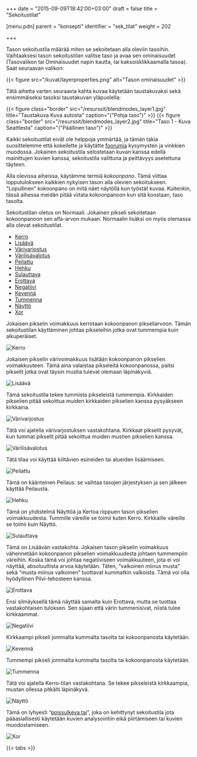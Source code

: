 +++
date = "2015-09-09T18:42:00+03:00"
draft = false
title = "Sekoitustilat"

[menu.pdn]
	parent = "konsepti"
	identifier = "sek_tilat"
	weight = 202

+++

Tason sekoitustila määrää miten se sekoitetaan alla oleviin tasoihin. Vaihtaaksesi tason sekoitustilan valitse taso ja avaa sen ominaisuudet (Tasovalikon tai Ominaisuudet napin kautta, 
tai kaksoisklikkaamalla tasoa). Saat seuraavan valikon:

{{< figure src="/kuvat/layerproperties.png" alt="Tason ominaisuudet" >}}

Tätä aihetta varten seuraavia kahta kuvaa käytetään taustakuvaksi sekä ensimmäiseksi tasoksi taustakuvan yläpuolella:

{{< figure class="border" src="/resurssit/blendmodes_layer1.jpg" title="Taustakuva Kuva autosta" caption="(\"Pohja taso\")" >}}
{{< figure class="border" src="/resurssit/blendmodes_layer2.jpg" title="Taso 1 - Kuva Seattlesta" caption="(\"Päällinen taso\")" >}}

Kaikki sekoitustilat eivät ole helppoja ymmärtää, ja tämän takia suosittelemme että kokeilette ja käytätte [foorumia](http://www.getpaint.net/redirect/forum.html) kysymysten ja vinkkien 
muodossa. Jokainen sekoitustila selostetaan kuvan kanssa edellä mainittujen kuvien kanssa, sekoitustila valittuna ja peittävyys asetettuna täyteen.

Alla olevissa aiheissa, käytämme termiä *kokoonpano*. Tämä viittaa lopputulokseen kaikkien nykyisen tason alla olevien sekoitukseen. "Lopullinen" kokoonpano on mitä näet näytöllä 
kun työstät kuvaa. Kuitenkin, tässä aihessa meidän pitää viitata kokoonpanoon kun sitä koostaan, taso tasolta.

Sekoitustilan oletus on Normaali. Jokainen pikseli sekoitetaan kokoonpanoon sen alfa-arvon mukaan. Normaalin lisäksi on myös olemassa alla olevat sekoitustilat.

<div id="tabs">
	<ul class="tabs">
		<li><a href="#Multiply">Kerro</a></li>
		<li><a href="#Additive">Lisäävä</a></li>
		<li><a href="#ColorBurn">Värivarjostus</a></li>
		<li><a href="#ColorDodge">Värilisävalotus</a></li>
		<li><a href="#Reflect">Peilattu</a></li>
		<li><a href="#Glow">Hehku</a></li>
		<li><a href="#Overlay">Sulauttava</a></li>
		<li><a href="#Difference">Erottava</a></li>
		<li><a href="#Negation">Negatiivi</a></li>
		<li><a href="#Lighten">Kevennä</a></li>
		<li><a href="#Darken">Tummenna</a></li>
		<li><a href="#Screen">Näyttö</a></li>
		<li><a href="#Xor">Xor</a></li>
	</ul>
	<div class="tabcontents">
		<div id="Multiply">
			<p>Jokaisen pikselin voimakkuus kerrotaan kokoonpanon pikseliarvoon. Tämän sekoitustilan käyttäminen johtaa pikseleihin jotka ovat tummempia kuin alkuperäiset.</p>
			<p><img src="/resurssit/blendmode_multiply.jpg" alt="Kerro" class="border"></p>
		</div>
		<div id="Additive">
			<p>Jokaisen pikselin värivoimakkuus lisätään kokoonpanon pikselien voimakkuuteen. Tämä aina valaistaa pikseleitä kokoonpanossa, paitsi pikselit jotka ovat täysin mustia tulevat 
			olemaan läpinäkyviä.</p>
			<p><img src="/resurssit/blendmode_additive.jpg" alt="Lisäävä" class="border"></p>
		</div>
		<div id="ColorBurn">
			<p>Tämä sekoitustila tekee tummista pikseleistä tummempia. Kirkkaiden pikselien pitää sekoittua muiden kirkkaiden pikselien kanssa pysyäkseen kirkkaina.</p>
			<p><img src="/resurssit/blendmode_colorburn.jpg" alt="Värivarjostus" class="border"></p>
		</div>
		<div id="ColorDodge">
			<p>Tätä voi ajatella värivarjostuksen vastakohtana. Kirkkaat pikselit pysyvät, kun tummat pikselit pitää sekoittua muiden mustien pikselien kanssa.</p>
			<p><img src="/resurssit/blendmode_colordodge.jpg" alt="Värilisävalotus" class="border"></p>
		</div>
		<div id="Reflect">
			<p>Tätä tilaa voi käyttää kiiltävien esineiden tai alueiden lisäämiseen.</p>
			<p><img src="/resurssit/blendmode_reflect.jpg" alt="Peilattu" class="border"></p>
		</div>
		<div id="Glow">
			<p>Tämä on käänteinen Peilaus: se vaihtaa tasojen järjestyksen ja sen jälkeen käyttää Peilausta.</p>
			<p><img src="/resurssit/blendmode_glow.jpg" alt="Hehku" class="border"></p>
		</div>
		<div id="Overlay">
			<p>Tämä on yhdistelmä Näyttöä ja Kertoa riippuen tason pikselien voimakkuudesta. Tummille väreille se toimii kuten Kerro. Kirkkaille väreille se toimii kuin Näyttö.</p>
			<p><img src="/resurssit/blendmode_overlay.jpg" alt="Sulauttava" class="border"></p>
		</div>
		<div id="Difference">
			<p>Tämä on Lisäävän vastakohta. Jokaisen tason pikselin voimakkuus vähennetään kokoonpanon pikselien voimakkuudesta johtaen tummempiin väreihin. Koska tämä voi johtaa negatiiviseen 
			voimakkuuteen, jota ei voi näyttää, absoluuttista arvoa käytetään. Täten, &ldquo;valkoinen miinus musta&rdquo; sekä &ldquo;musta miinus valkoinen&rdquo; tuottavat kummatkin valkoista. 
			Tämä voi olla hyödyllinen Pilvi-tehosteen kanssa.</p>
			<p><img src="/resurssit/blendmode_difference.jpg" alt="Erottava" class="border"></p>
		</div>
		<div id="Negation">
			<p>Ensi silmäyksellä tämä näyttää samalta kuin Erottava, mutta se tuottaa vastakohtaisen tuloksen. Sen sijaan että värin tummenisivat, niistä tulee kirkkaammat.</p>
			<p><img src="/resurssit/blendmode_negation.jpg" alt="Negatiivi" class="border"></p>
		</div>
		<div id="Lighten">
			<p>Kirkkaampi pikseli jommalta kummalta tasolta tai kokoonpanosta käytetään.</p>
			<p><img src="/resurssit/blendmode_lighten.jpg" alt="Kevennä" class="border"></p>
		</div>
		<div id="Darken">
			<p>Tummempi pikseli jommalta kummalta tasolta tai kokoonpanosta käytetään.</p>
			<p><img src="/resurssit/blendmode_darken.jpg" alt="Tummenna" class="border"></p>
		</div>
		<div id="Screen">
			<p>Tätä voi ajatella Kerro-tilan vastakohtana. Se tekee pikseleistä kirkkaampia, mustan ollessa pitkälti läpinäkyvä.</p>
			<p><img src="/resurssit/blendmode_screen.jpg" alt="Näyttö" class="border"></p>
		</div>
		<div id="Xor">
			<p>Tämä on lyhyesti &ldquo;<a href="http://fi.wikipedia.org/wiki/XOR">poissulkeva tai</a>&rdquo;, joka on kehittynyt sekoitustila jota pääasiallisesti käytetään kuvien analysointiin eikä 
			piirtämiseen tai kuvien muodostamiseen.</p>
			<p><img src="/resurssit/blendmode_xor.jpg" alt="Xor" class="border"></p>
		</div>
	</div>
</div>

{{< tabs >}}
